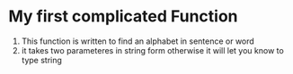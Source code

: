 # My first complicated Function

1. This function is written to find an alphabet in sentence or word
2. it takes two parameteres in string form otherwise it will let you know to type string
   

